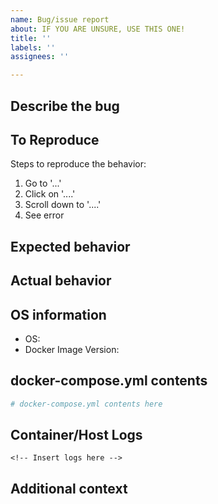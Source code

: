 ```yaml
---
name: Bug/issue report
about: IF YOU ARE UNSURE, USE THIS ONE!
title: ''
labels: ''
assignees: ''

---
```


## Describe the bug

<!-- A clear and concise description of what the bug is. -->

## To Reproduce

Steps to reproduce the behavior:

1. Go to '...'
2. Click on '....'
3. Scroll down to '....'
4. See error

## Expected behavior

<!-- A clear and concise description of what you expected to happen. -->

## Actual behavior

<!-- A clear and concise description of what you expected to happen. -->

## OS information

- OS:  <!-- e.g. Ubuntu, Manjaro, etc -->
- Docker Image Version:  <!--e.g. 0.0.1 -->

## docker-compose.yml contents

```yaml
# docker-compose.yml contents here
```

## Container/Host Logs

```log
<!-- Insert logs here -->
```

## Additional context

<!-- Add any other context about the problem here. -->
